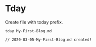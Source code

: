 # Tday
Create file with today prefix.

```
tday My-First-Blog.md

// 2020-03-05-My-First-Blog.md created!
```